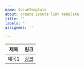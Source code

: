 ```yaml
---
name: IssueTemplate
about: create Issute link template
title: ''
labels: ''
assignees: ''

---
```


|제목|링크|
|---|----|
|제목1|[링크]()|
